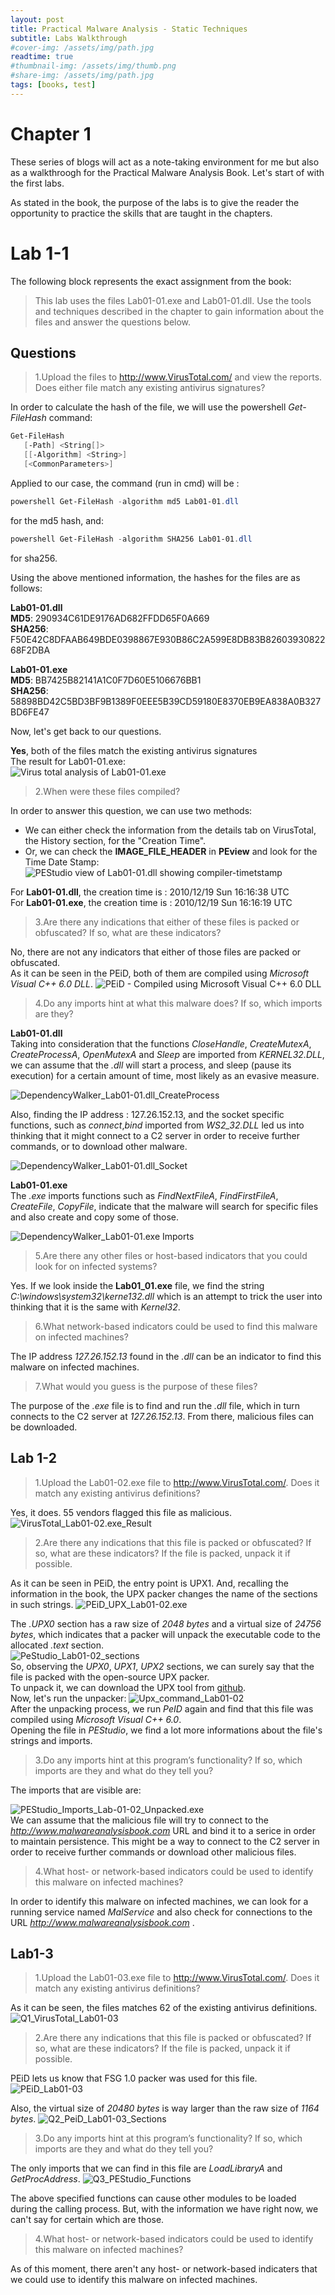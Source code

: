 ```yaml
---
layout: post
title: Practical Malware Analysis - Static Techniques
subtitle: Labs Walkthrough
#cover-img: /assets/img/path.jpg
readtime: true
#thumbnail-img: /assets/img/thumb.png
#share-img: /assets/img/path.jpg
tags: [books, test]
---
```


# Chapter 1

These series of blogs will act as a note-taking environment for me but also as a walkthroogh for the Practical Malware Analysis Book.
Let's start of with the first labs.

As stated in the book, the purpose of the labs is to give the reader the opportunity to practice the skills that are taught in the chapters.

# Lab 1-1
The following block represents the exact assignment from the book:
>This lab uses the files Lab01-01.exe and Lab01-01.dll. Use the tools and techniques
described in the chapter to gain information about the files and
answer the questions below.

## Questions
>   1.Upload the files to http://www.VirusTotal.com/ and view the reports. Does
either file match any existing antivirus signatures?

In order to calculate the hash of the file, we will use the powershell *Get-FileHash* command:

```powershell
Get-FileHash
   [-Path] <String[]>
   [[-Algorithm] <String>]
   [<CommonParameters>]
```

Applied to our case, the command (run in cmd) will be : 

```powershell
powershell Get-FileHash -algorithm md5 Lab01-01.dll
```
for the md5 hash, and:

```powershell
powershell Get-FileHash -algorithm SHA256 Lab01-01.dll
```
for sha256.

Using the above mentioned information, the hashes for the files are as follows:

**Lab01-01.dll**  
**MD5**: 290934C61DE9176AD682FFDD65F0A669  
**SHA256**: F50E42C8DFAAB649BDE0398867E930B86C2A599E8DB83B8260393082268F2DBA

**Lab01-01.exe**  
**MD5**: BB7425B82141A1C0F7D60E5106676BB1  
**SHA256**: 58898BD42C5BD3BF9B1389F0EEE5B39CD59180E8370EB9EA838A0B327BD6FE47

Now, let's get back to our questions.

**Yes**, both of the files match the existing antivirus signatures   
The result for Lab01-01.exe:   
![Virus total analysis of Lab01-01.exe](/assets/img/Lab01-01.exe%20virustotal.png)

> 2.When were these files compiled?

In order to answer this question, we can use two methods:    

- We can either check the information from the details tab on VirusTotal, the History section, for the "Creation Time".
- Or, we can check the **IMAGE_FILE_HEADER** in __PEview__ and look for the Time Date Stamp:
   ![PEStudio view of Lab01-01.dll showing compiler-timetstamp](/assets/img/Lab1-1/Lab1-1_lab01-01.dll_PEStudio.png)

For **Lab01-01.dll**, the creation time is : 2010/12/19 Sun 16:16:38 UTC  
For **Lab01-01.exe**, the creation time is : 2010/12/19 Sun 16:16:19 UTC  

> 3.Are there any indications that either of these files is packed or obfuscated?
If so, what are these indicators?

No, there are not any indicators that either of those files are packed or obfuscated.   
As it can be seen in the PEiD, both of them are compiled using *Microsoft Visual C++ 6.0 DLL*.
![PEiD - Compiled using Microsoft Visual C++ 6.0 DLL][PEiD]

> 4.Do any imports hint at what this malware does? If so, which imports
are they?

**Lab01-01.dll**  
Taking into consideration that the functions _CloseHandle_, _CreateMutexA_, _CreateProcessA_, _OpenMutexA_ and _Sleep_ are imported from _KERNEL32.DLL_, we can assume that the _.dll_ will start a process, and sleep (pause its execution) for a certain amount of time, most likely as an evasive measure.

![DependencyWalker_Lab01-01.dll_CreateProcess][DepWalkerLab01-01.dll_CreateProcess]

Also, finding the IP address : 127.26.152.13, and the socket specific functions, such as _connect_,_bind_ imported from _WS2_32.DLL_ led us into thinking that it might connect to a C2 server in order to receive further commands, or to download other malware.

![DependencyWalker_Lab01-01.dll_Socket][DepWalkerLab01-01.dll_socket]

**Lab01-01.exe**  
The _.exe_ imports functions such as _FindNextFileA_, _FindFirstFileA_, _CreateFile_, _CopyFile_, indicate that the malware will search for specific files and also create and copy some of those.

![DependencyWalker_Lab01-01.exe Imports][DepWalkerLab01-01.exe_Imports]

> 5.Are there any other files or host-based indicators that you could look for
on infected systems?

Yes. If we look inside the **Lab01_01.exe** file, we find the string _C:\windows\system32\kerne132.dll_ which is an attempt to trick the user into thinking that it is the same with _Kernel32_. 

> 6.What network-based indicators could be used to find this malware on
infected machines?

The IP address _127.26.152.13_ found in the _.dll_ can be an indicator to find this malware on infected machines.

> 7.What would you guess is the purpose of these files?

The purpose of the _.exe_ file is to find and run the _.dll_ file, which in turn connects to the C2 server at _127.26.152.13_. From there, malicious files can be downloaded.


## Lab 1-2

> 1.Upload the Lab01-02.exe file to http://www.VirusTotal.com/. Does it match
any existing antivirus definitions?

Yes, it does. 55 vendors flagged this file as malicious.
![VirusTotal_Lab01-02.exe_Result][Lab01-02.exe_VirusTotal]

> 2.Are there any indications that this file is packed or obfuscated? If so,
what are these indicators? If the file is packed, unpack it if possible.

As it can be seen in PEiD, the entry point is UPX1. And, recalling the information in the book, the UPX packer changes the name of the sections in such strings.
![PEiD_UPX_Lab01-02.exe][PEiD_UPX_Lab01-02.exe]

The _.UPX0_ section has a raw size of _2048 bytes_ and a virtual size of _24756 bytes_, which indicates that a packer will unpack the executable code to the allocated _.text_ section.  
![PeStudio_Lab01-02_sections][PeStudio_Lab01-02_sections]  
So, observing the _UPX0_, _UPX1_, _UPX2_ sections, we can surely say that the file is packed with the open-source UPX packer.  
To unpack it, we can download the UPX tool from [github](https://upx.github.io/).  
Now, let's run the unpacker:
![Upx_command_Lab01-02][Lab01-02_UPX]    
After the unpacking process, we run _PeID_ again and find that this file was compiled using _Microsoft Visual C++ 6.0_.  
Opening the file in _PEStudio_, we find a lot more informations about the file's strings and imports.

> 3.Do any imports hint at this program’s functionality? If so, which imports
are they and what do they tell you?

The imports that are visible are:   

![PEStudio_Imports_Lab-01-02_Unpacked.exe][PEStudio_Imports_Lab-01-02_Unpacked.exe]    
We can assume that the malicious file will try to connect to the _http://www.malwareanalysisbook.com_ URL and bind it to a serice in order to maintain persistence. This might be a way to connect to the C2 server in order to receive further commands or download other malicious files.



> 4.What host- or network-based indicators could be used to identify this
malware on infected machines?

 In order to identify this malware on infected machines, we can look for a running service named _MalService_ and also check for connections to the URL _http://www.malwareanalysisbook.com_ .
 
 ## Lab1-3
 
 > 1.Upload the Lab01-03.exe file to http://www.VirusTotal.com/. Does it match
any existing antivirus definitions?

As it can be seen, the files matches 62 of the existing antivirus definitions.
![Q1_VirusTotal_Lab01-03][Q1_VirusTotal_Lab01-03]

> 2.Are there any indications that this file is packed or obfuscated? If so,
what are these indicators? If the file is packed, unpack it if possible.

PEiD lets us know that FSG 1.0 packer was used for this file. 
![PEiD_Lab01-03][Q2_PEiD_Lab01-03]

Also, the virtual size of _20480 bytes_ is way larger than the raw size of _1164 bytes_.
![Q2_PeiD_Lab01-03_Sections][Q2_PeiD_Lab01-03_Sections]

> 3.Do any imports hint at this program’s functionality? If so, which imports
are they and what do they tell you?

The only imports that we can find in this file are _LoadLibraryA_ and _GetProcAddress_. 
![Q3_PEStudio_Functions][Q3_PEStudio_Functions]

The above specified functions can cause other modules to be loaded during the calling process. But, with the information we have right now, we can't say for certain which are those.


> 4.What host- or network-based indicators could be used to identify this
malware on infected machines?

As of this moment, there aren't any host- or network-based indicaters that we could use to identify this malware on infected machines.

[PEiD]:/assets/img/Lab1-1/PeiD_MicrosoftVisualC++6.0.png
[DepWalkerLab01-01.dll_CreateProcess]:/assets/img/Lab1-1/DepWalker_Lab01-01.dll_CreateProcess.png
[DepWalkerLab01-01.dll_socket]:/assets/img/Lab1-1/DepWalker_Lab01-01.dll_socket.png
[DepWalkerLab01-01.exe_Imports]:/assets/img/Lab1-1/DepWalker_Lab01-01.exe_Imports.png

[Lab01-02.exe_VirusTotal]:/assets/img/Lab1-2/Question1_VirusTotal_Lab01-02.exe.png
[PEiD_UPX_Lab01-02.exe]:/assets/img/Lab1-2/Lab01-02.exe_PEiD.png
[PeStudio_Lab01-02_sections]:/assets/img/Lab1-2/Question2_PeStudio_Lab01-02.exe.png
[Lab01-02_UPX]:/assets/img/Lab1-2/Question2_UPX_Lab01-02.exe.png
[PEStudio_Imports_Lab-01-02_Unpacked.exe]:/assets/img/Lab1-2/Question3_PeStudio_Lab01-02.exe.png

[Q1_VirusTotal_Lab01-03]:/assets/img/Lab1-3/Q1_VirusTotal_Lab01-03.png
[Q2_PEiD_Lab01-03]:/assets/img/Lab1-3/[Q2_PEiD_Lab01-03].png
[Q2_PeiD_Lab01-03_Sections]:/assets/img/Lab1-3/[Q2_PeiD_Lab01-03_Sections].png
[Q3_PEStudio_Functions]:/assets/img/Lab1-3/[Q3_PEStudio_Functions].png
